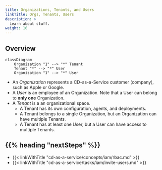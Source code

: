```yaml
---
title: Organizations, Tenants, and Users
linkTitle: Orgs, Tenants, Users
description: >
  Learn about stuff.
weight: 10
---
```



## Overview

```mermaid
classDiagram
    Organization "1" --> "*" Tenant
    Tenant "*" --> "*" User
    Organization "1" --> "*" User
```

* An _Organization_ represents a CD-as-a-Service customer (company), such as Apple or Google. 
* A _User_ is an employee of an Organization. Note that a User can belong to **only one** Organization.
* A _Tenant_ is a an organizational space. 
  * A Tenant has its own configuration, agents, and deployments. 
  * A Tenant belongs to a single Organization, but an Organization can have multiple Tenants. 
  * A Tenant has at least one User, but a User can have access to multiple Tenants.




## {{% heading "nextSteps" %}}

* {{< linkWithTitle "cd-as-a-service/concepts/iam/rbac.md" >}}
* {{< linkWithTitle "cd-as-a-service/tasks/iam/invite-users.md" >}}
